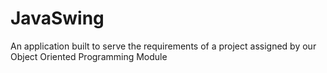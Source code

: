 # JavaSwing
An application built to serve the requirements of a project assigned by our Object Oriented Programming Module
